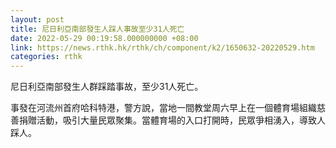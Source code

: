 ```yaml
---
layout: post
title: 尼日利亞南部發生人踩人事故至少31人死亡
date: 2022-05-29 00:19:58.000000000 +08:00
link: https://news.rthk.hk/rthk/ch/component/k2/1650632-20220529.htm
categories: rthk
---
```


尼日利亞南部發生人群踩踏事故，至少31人死亡。

事發在河流州首府哈科特港，警方說，當地一間教堂周六早上在一個體育場組織慈善捐贈活動，吸引大量民眾聚集。當體育場的入口打開時，民眾爭相湧入，導致人踩人。
